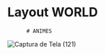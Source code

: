# Layout  WORLD 
          # ANIMES

![Captura de Tela (121)](https://user-images.githubusercontent.com/78274698/117867946-5dd0a180-b26f-11eb-8fa2-82c1651231a0.png)
